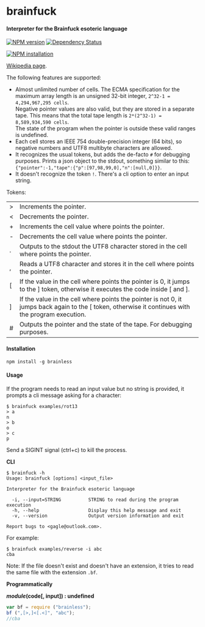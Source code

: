brainfuck
=========

#### Interpreter for the Brainfuck esoteric language ####

[![NPM version](https://badge.fury.io/js/brainless.png)](http://badge.fury.io/js/brainless "Fury Version Badge")
[![Dependency Status](https://david-dm.org/gagle/node-brainfuck.png)](https://david-dm.org/gagle/node-brainfuck "David Dependency Manager Badge")

[![NPM installation](https://nodei.co/npm/brainless.png?mini=true)](https://nodei.co/npm/brainless "NodeICO Badge")

[Wikipedia page](http://en.wikipedia.org/wiki/Brainfuck).

The following features are supported:

- Almost unlimited number of cells. The ECMA specification for the maximum array length is an unsigned 32-bit
integer, `2^32-1 = 4,294,967,295 cells`.  
  Negative pointer values are also valid, but they are stored in a separate tape. This means that the total tape length is `2*(2^32-1) = 8,589,934,590 cells`.  
  The state of the program when the pointer is outside these valid ranges is undefined.
- Each cell stores an IEEE 754 double-precision integer (64 bits), so negative numbers and UTF8 multibyte characters are allowed.
- It recognizes the usual tokens, but adds the de-facto `#` for debugging purposes. Prints a json object to the stdout, something similar to this: `{"pointer":-1,"tape":{"p":[97,98,99,0],"n":[null,0]}}`.
- It doesn't recognize the token `!`. There's a cli option to enter an input string.

Tokens:

<table>
  <tr>
    <td>&gt;</td>
    <td>Increments the pointer.</td>
  </tr>
  <tr>
    <td>&lt;</td>
    <td>Decrements the pointer.</td>
  </tr>
  <tr>
    <td>+</td>
    <td>Increments the cell value where points the pointer.</td>
  </tr>
  <tr>
    <td>-</td>
    <td>Decrements the cell value where points the pointer.</td>
  </tr>
  <tr>
    <td>.</td>
    <td>Outputs to the stdout the UTF8 character stored in the cell where points the pointer.</td>
  </tr>
  <tr>
    <td>,</td>
    <td>Reads a UTF8 character and stores it in the cell where points the pointer.</td>
  </tr>
  <tr>
    <td>[</td>
    <td>If the value in the cell where points the pointer is 0, it jumps to the ] token, otherwise it executes the code inside [ and ].</td>
  </tr>
  <tr>
    <td>]</td>
    <td>If the value in the cell where points the pointer is not 0, it jumps back again to the [ token, otherwise it continues with the program execution.</td>
  </tr>
  <tr>
    <td>#</td>
    <td>Outputs the pointer and the state of the tape. For debugging purposes.</td>
  </tr>
</table>

#### Installation ####

```
npm install -g brainless
```

#### Usage ####

If the program needs to read an input value but no string is provided, it prompts a cli message asking for a character:

```
$ brainfuck examples/rot13
> a
n
> b
o
> c
p
```

Send a SIGINT signal (ctrl+c) to kill the process.

__CLI__

```
$ brainfuck -h
Usage: brainfuck [options] <input_file>

Interpreter for the Brainfuck esoteric language

  -i, --input=STRING          STRING to read during the program execution
  -h, --help                  Display this help message and exit
  -v, --version               Output version information and exit

Report bugs to <gagle@outlook.com>.
```

For example:

```
$ brainfuck examples/reverse -i abc
cba
```

Note: If the file doesn't exist and doesn't have an extension, it tries to read the same file with the extension `.bf`.

__Programmatically__

___module_(code[, input]) : undefined__

```javascript
var bf = require ("brainless");
bf (",[>,]<[.<]", "abc");
//cba
```